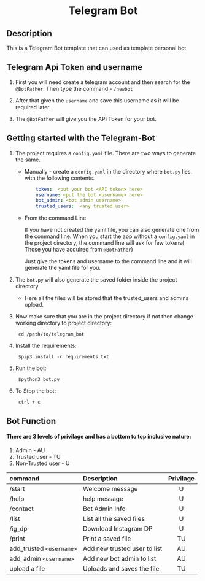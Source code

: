 <p align="center">
	<h1 align="center"> Telegram Bot </h1>
</p>

## Description

This is a Telegram Bot template that can used as template personal bot

## Telegram Api Token and username

1. First you will need create a telegram account and then search for the `@BotFather`. Then type the command - `/newbot`

1. After that given the `username` and save this username as it will be required later.

1. The `@BotFather` will give you the API Token for your bot.

## Getting started with the Telegram-Bot

1. The project requires a `config.yaml` file. There are two ways to generate the same.

    - Manually  - create a `config.yaml` in the directory where `bot.py` lies, with the following contents.

        ```yaml
            token:  <put your bot <API token> here>
            username: <put the bot <username> here>
            bot_admin: <bot admin username>
            trusted_users:  <any trusted user>
        ```

    - From the command Line

        If you have not created the yaml file, you can also generate one from the command line. When you start the app without a `config.yaml` in the project directory, the command line will ask for few tokens( Those you have acquired from `@BotFather`)

        Just give the tokens and username to the command line and it will generate the yaml file for you.

1. The `bot.py` will also generate the saved folder inside the project directory.

    - Here all the files will be stored that the trusted_users and admins upload.

1. Now make sure that you are in the project directory if not then change working directory to project directory: 

        cd /path/to/telegram_bot
        
1. Install the requirements: 

        $pip3 install -r requirements.txt

1. Run the bot: 

        $python3 bot.py

1. To Stop the bot: 

        ctrl + c

## Bot Function

#### There are 3 levels of privilage and has a bottom to top inclusive nature:
1. Admin - AU
1. Trusted user - TU
1.  Non-Trusted user - U

|command|Description|Privilage|
|:---|:---|:---:|
|   /start |   Welcome message |    U   |
|   /help  |   help message    |   U   |
|   /contact    |   Bot Admin Info  |   U   |
|   /list   |   List all the saved files    |   U   |
|   /ig_dp  |   Download Instagram DP   |   U   |
|   /print  |   Print a saved file  |    TU  |
| add_trusted `<username>` | Add new trusted user to list| AU|
| add_admin `<username>` | Add new bot admin to list| AU|
|   upload a file | Uploads and saves the file | TU |

